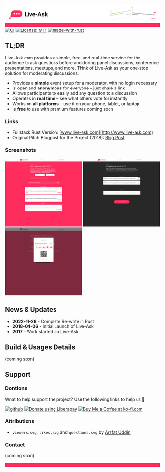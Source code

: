 ![liveask readme header](/assets/readme_header.png)
[![CI](https://github.com/liveask/liveask/actions/workflows/ci.yml/badge.svg)](https://github.com/liveask/liveask/actions/workflows/ci.yml)  [![License: MIT](https://img.shields.io/badge/License-MIT-yellow.svg)](https://opensource.org/licenses/MIT)  [![made-with-rust](https://img.shields.io/badge/Made%20with-Rust-1f425f.svg)](https://www.rust-lang.org/)  


## TL;DR
Live-Ask.com provides a simple, free, and real-time service for the audience to ask questions before and during panel discussions, conference presentations, meetups, and more. Think of Live-Ask as your one-stop solution for moderating discussions.

* Provides a **simple** event setup for a moderator, with no login necessary
* Is open and **anonymous** for everyone - just share a link
* Allows participants to easily add any question to a discussion
* Operates in **real time** – see what others vote for instantly
* Works on **all platforms** – use it on your phone, tablet, or laptop
* Is **free** to use with premium features coming soon

### Links 
* Fullstack Rust Version: [www.live-ask.com](http://www.live-ask.com) 
* Original Pitch Blogpost for the Project (2018): [Blog Post](https://blog.extrawurst.org/general/webdev/2018/04/02/liveask.html)

### Screenshots 
<img src="/assets/desktop_modview.png" height="222" width="250" > <img src="/assets/desktop_partview.png" height="222" width="250" > <img src="/assets/desktop_share.png" height="222" width="250" >

## News & Updates 
* **2022-11-28** - Complete Re-write in Rust 
* **2018-04-06** - Initial Launch of Live-Ask
* **2017** - Work started on Live-Ask

## Build & Usages Details 
(coming soon) 

## Support 

### Dontions 
Wnat to help support the project? Use the following links to help us 💪

[![github](https://img.shields.io/badge/-GitHub%20Sponsors-fafbfc?logo=GitHub%20Sponsors)](https://github.com/sponsors/extrawurst) 
<a href="https://liberapay.com/extrawurst/donate"><img alt="Donate using Liberapay" src="https://liberapay.com/assets/widgets/donate.svg"></a> 
<a href='https://ko-fi.com/B0B6GMW1T' target='_blank'><img height='36' style='border:0px;height:36px;' src='https://storage.ko-fi.com/cdn/kofi4.png?v=3' border='0' alt='Buy Me a Coffee at ko-fi.com' /></a>

### Attributions

* `viewers.svg`, `likes.svg` and `questions.svg` by [Arafat Uddin](https://thenounproject.com/shalfdesign/)

### Contact
(coming soon)

![liveask readme footer](/assets/readme_footer.png)
